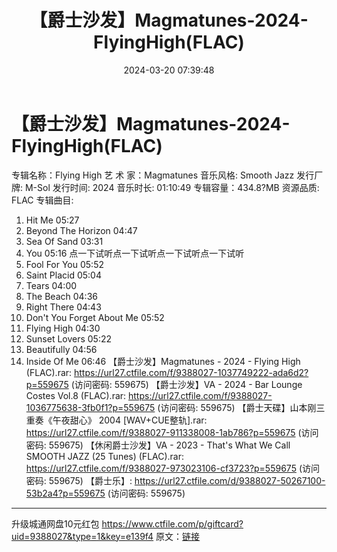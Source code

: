 ﻿---
title: 【爵士沙发】Magmatunes-2024-FlyingHigh(FLAC)
date: 2024-03-20 07:39:48
categories: 古典音乐、新世纪、纯音雅乐
tags: 纯音雅乐
---
# 【爵士沙发】Magmatunes-2024-FlyingHigh(FLAC)

专辑名称：Flying High
艺 术 家：Magmatunes
音乐风格: Smooth Jazz
发行厂牌: M-Sol
发行时间: 2024
音乐时长: 01:10:49
专辑容量：434.8?MB
资源品质: FLAC
专辑曲目:
01. Hit Me 05:27
02. Beyond The Horizon 04:47
03. Sea Of Sand 03:31
04. You 05:16
点一下试听点一下试听点一下试听点一下试听
05. Fool For You 05:52
06. Saint Placid 05:04
07. Tears 04:00
08. The Beach 04:36
09. Right There 04:43
10. Don't You Forget About Me 05:52
11. Flying High 04:30
12. Sunset Lovers 05:22
13. Beautifully 04:56
14. Inside Of Me 06:46
【爵士沙发】Magmatunes - 2024 - Flying High (FLAC).rar: https://url27.ctfile.com/f/9388027-1037749222-ada6d2?p=559675
(访问密码: 559675)
【爵士沙发】VA - 2024 - Bar Lounge Costes Vol.8 (FLAC).rar: https://url27.ctfile.com/f/9388027-1036775638-3fb0f1?p=559675
(访问密码: 559675)
【爵士天碟】山本刚三重奏《午夜甜心》 2004 [WAV+CUE整轨].rar: https://url27.ctfile.com/f/9388027-911338008-1ab786?p=559675
(访问密码: 559675)
【休闲爵士沙发】VA - 2023 - That's What We Call SMOOTH JAZZ (25 Tunes)
(FLAC).rar: https://url27.ctfile.com/f/9388027-973023106-cf3723?p=559675
(访问密码: 559675)
【爵士乐】: https://url27.ctfile.com/d/9388027-50267100-53b2a4?p=559675
(访问密码: 559675)
**************************
升级城通网盘10元红包 https://www.ctfile.com/p/giftcard?uid=9388027&type=1&key=e139f4
原文：[链接](https://blog.sina.com.cn/s/blog_1647c7e76010314sl.html)